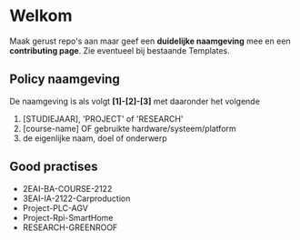 # Welkom

Maak gerust repo's aan maar geef een **duidelijke naamgeving** mee en een **contributing page**. Zie eventueel bij bestaande Templates. 

## Policy naamgeving
De naamgeving is als volgt **[1]-[2]-[3]** met daaronder het volgende
1. [STUDIEJAAR], 'PROJECT' of 'RESEARCH'
2. [course-name] OF gebruikte hardware/systeem/platform
3. de eigenlijke naam, doel of onderwerp

## Good practises
- 2EAI-BA-COURSE-2122
- 3EAI-IA-2122-Carproduction
- Project-PLC-AGV
- Project-Rpi-SmartHome
- RESEARCH-GREENROOF
